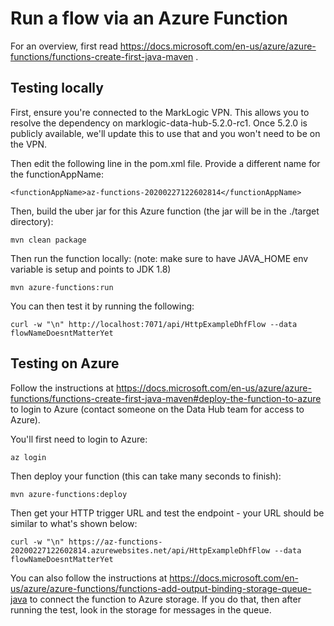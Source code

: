 # Run a flow via an Azure Function

For an overview, first read https://docs.microsoft.com/en-us/azure/azure-functions/functions-create-first-java-maven .

## Testing locally 

First, ensure you're connected to the MarkLogic VPN. This allows you to resolve the dependency on 
marklogic-data-hub-5.2.0-rc1. Once 5.2.0 is publicly available, we'll update this to use that and you won't need to 
be on the VPN.

Then edit the following line in the pom.xml file. Provide a different name for the functionAppName:
 
    <functionAppName>az-functions-20200227122602814</functionAppName> 

Then, build the uber jar for this Azure function (the jar will be in the ./target directory):

    mvn clean package

Then run the function locally: (note: make sure to have JAVA_HOME env variable is setup and points to JDK 1.8)

    mvn azure-functions:run

You can then test it by running the following:

    curl -w "\n" http://localhost:7071/api/HttpExampleDhfFlow --data flowNameDoesntMatterYet

## Testing on Azure

Follow the instructions at https://docs.microsoft.com/en-us/azure/azure-functions/functions-create-first-java-maven#deploy-the-function-to-azure to login to Azure (contact someone on the Data Hub team for access to Azure). 

You'll first need to login to Azure:

    az login

Then deploy your function (this can take many seconds to finish):

    mvn azure-functions:deploy

Then get your HTTP trigger URL and test the endpoint - your URL should be similar to what's shown below:

    curl -w "\n" https://az-functions-20200227122602814.azurewebsites.net/api/HttpExampleDhfFlow --data flowNameDoesntMatterYet


You can also follow the instructions at https://docs.microsoft.com/en-us/azure/azure-functions/functions-add-output-binding-storage-queue-java to connect the function to Azure storage. If you do that, then after running the test, 
look in the storage for messages in the queue. 
